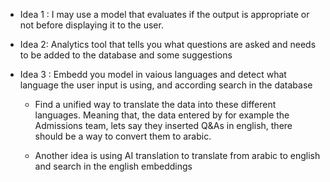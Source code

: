  - Idea 1 :  I may use a model that evaluates if the output is appropriate or not before displaying it to the user.

 - Idea 2:  Analytics tool that tells you what questions are asked and needs to be added to the database and some suggestions

- Idea 3 : 
     Embedd you model in vaious languages and detect what language the user input is using, and according search in the database
    * Find a unified way to translate the data into these different languages. Meaning that, the data entered by for example the
    Admissions team, lets say they inserted Q&As in english, there should be a way to convert them to arabic.

    * Another idea is using AI translation to translate from arabic to english and search in the english embeddings